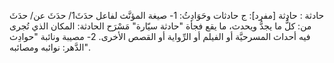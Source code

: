 حادثة : حادِثة [مفرد]: ج حادثات وحَوَادِثُ:
1- صيغة المؤنَّث لفاعل حدَثَ1/ حدَثَ عن/ حدَثَ من: كلُّ ما يجدُّ ويحدث، ما يقع فجأة "حادثة سيّارة" مَسْرَح الحادثة: المكان الذي تُجرى فيه أحداث المسرحيَّة أو الفيلم أو الرِّواية أو القصص الأخرى.
2- مصيبة ونائبة "حوادِث الدَّهر: نوائبه ومصائبه".